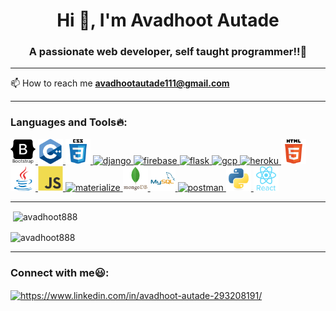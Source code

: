 <h1 align="center">Hi 👋, I'm Avadhoot Autade</h1>
<h3 align="center">A passionate web developer, self taught programmer!!🚀</h3>

<hr>

📫 How to reach me **avadhootautade111@gmail.com**


</p>

<hr>

<h3 align="left">Languages and Tools🔥:</h3>
<p align="left"> <a href="https://getbootstrap.com" target="_blank"> <img src="https://raw.githubusercontent.com/devicons/devicon/master/icons/bootstrap/bootstrap-plain-wordmark.svg" alt="bootstrap" width="40" height="40"/> </a> <a href="https://www.w3schools.com/cpp/" target="_blank"> <img src="https://raw.githubusercontent.com/devicons/devicon/master/icons/cplusplus/cplusplus-original.svg" alt="cplusplus" width="40" height="40"/> </a> <a href="https://www.w3schools.com/css/" target="_blank"> <img src="https://raw.githubusercontent.com/devicons/devicon/master/icons/css3/css3-original-wordmark.svg" alt="css3" width="40" height="40"/> </a> <a href="https://www.djangoproject.com/" target="_blank"> <img src="https://www.google.com/imgres?imgurl=https%3A%2F%2Fimages.ctfassets.net%2F23aumh6u8s0i%2F6ubUHRD1qfolOVHxiBfjZ7%2F4e704f48dc5b0104d0c380fec1fe9b9e%2Fdjango&tbnid=rKBg7GDsJY2ILM&vet=12ahUKEwjS3sTmpayCAxWQ3DgGHeIkCC8QMygKegUIARCDAQ..i&imgrefurl=https%3A%2F%2Fauth0.com%2Fblog%2Fintroduction-to-django-3-building-authenticating-and-deploying-part-1%2F&docid=h9W5rSlG2wzNMM&w=588&h=528&q=django&ved=2ahUKEwjS3sTmpayCAxWQ3DgGHeIkCC8QMygKegUIARCDAQ" alt="django" width="40" height="40"/> </a> <a href="https://firebase.google.com/" target="_blank"> <img src="https://www.vectorlogo.zone/logos/firebase/firebase-icon.svg" alt="firebase" width="40" height="40"/> </a> <a href="https://flask.palletsprojects.com/" target="_blank"> <img src="https://www.vectorlogo.zone/logos/pocoo_flask/pocoo_flask-icon.svg" alt="flask" width="40" height="40"/> </a> <a href="https://cloud.google.com" target="_blank"> <img src="https://www.vectorlogo.zone/logos/google_cloud/google_cloud-icon.svg" alt="gcp" width="40" height="40"/> </a> <a href="https://heroku.com" target="_blank"> <img src="https://www.vectorlogo.zone/logos/heroku/heroku-icon.svg" alt="heroku" width="40" height="40"/> </a> <a href="https://www.w3.org/html/" target="_blank"> <img src="https://raw.githubusercontent.com/devicons/devicon/master/icons/html5/html5-original-wordmark.svg" alt="html5" width="40" height="40"/> </a> <a href="https://www.java.com" target="_blank"> <img src="https://raw.githubusercontent.com/devicons/devicon/master/icons/java/java-original.svg" alt="java" width="40" height="40"/> </a> <a href="https://developer.mozilla.org/en-US/docs/Web/JavaScript" target="_blank"> <img src="https://raw.githubusercontent.com/devicons/devicon/master/icons/javascript/javascript-original.svg" alt="javascript" width="40" height="40"/> </a> <a href="https://materializecss.com/" target="_blank"> <img src="https://raw.githubusercontent.com/prplx/svg-logos/5585531d45d294869c4eaab4d7cf2e9c167710a9/svg/materialize.svg" alt="materialize" width="40" height="40"/> </a> <a href="https://www.mongodb.com/" target="_blank"> <img src="https://raw.githubusercontent.com/devicons/devicon/master/icons/mongodb/mongodb-original-wordmark.svg" alt="mongodb" width="40" height="40"/> </a> <a href="https://www.mysql.com/" target="_blank"> <img src="https://raw.githubusercontent.com/devicons/devicon/master/icons/mysql/mysql-original-wordmark.svg" alt="mysql" width="40" height="40"/> </a> <a href="https://postman.com" target="_blank"> <img src="https://www.vectorlogo.zone/logos/getpostman/getpostman-icon.svg" alt="postman" width="40" height="40"/> </a> <a href="https://www.python.org" target="_blank"> <img src="https://raw.githubusercontent.com/devicons/devicon/master/icons/python/python-original.svg" alt="python" width="40" height="40"/> </a> <a href="https://reactjs.org/" target="_blank"> <img src="https://raw.githubusercontent.com/devicons/devicon/master/icons/react/react-original-wordmark.svg" alt="react" width="40" height="40"/> </a> </p>

<hr>

<p>&nbsp;<img align="center" src="https://github-readme-stats.vercel.app/api?username=avadhoot888&show_icons=true&locale=en&theme=dark" alt="avadhoot888" /></p>
<p><img align="center" src="https://github-readme-stats.vercel.app/api/top-langs?username=avadhoot888&show_icons=true&locale=en&layout=compact&theme=dark" alt="avadhoot888" /></p>

<hr>

<h3 align="left">Connect with me😃:</h3>
<p align="left">
<a href="https://linkedin.com/in/https://www.linkedin.com/in/avadhoot-autade-293208191/" target="blank"><img align="center" src="https://raw.githubusercontent.com/rahuldkjain/github-profile-readme-generator/master/src/images/icons/Social/linked-in-alt.svg" alt="https://www.linkedin.com/in/avadhoot-autade-293208191/" height="30" width="40" /></a>
